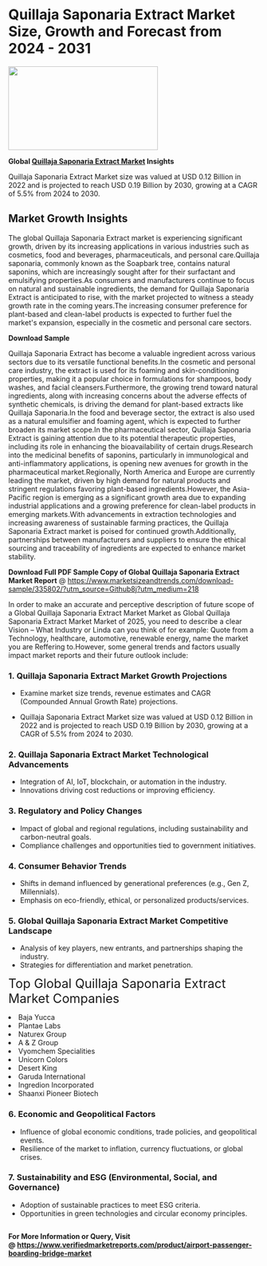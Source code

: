 <H1>Quillaja Saponaria Extract Market Size, Growth and Forecast from 2024 - 2031</H1><img class="aligncenter size-medium wp-image-584254" src="https://thirdeyenews.in/wp-content/uploads/2024/09/Global-Market-Research-300x168.jpeg" alt="" width="300" height="168" /><p><strong>Global&nbsp;<a href="https://www.marketsizeandtrends.com/download-sample/335802/?utm_source=Github8j?utm_medium=218">Quillaja Saponaria Extract Market</a> Insights</strong></p><p>Quillaja Saponaria Extract Market size was valued at USD 0.12 Billion in 2022 and is projected to reach USD 0.19 Billion by 2030, growing at a CAGR of 5.5% from 2024 to 2030.</p><p><h2>Market Growth Insights</h2> <p>The global Quillaja Saponaria Extract market is experiencing significant growth, driven by its increasing applications in various industries such as cosmetics, food and beverages, pharmaceuticals, and personal care.Quillaja saponaria, commonly known as the Soapbark tree, contains natural saponins, which are increasingly sought after for their surfactant and emulsifying properties.As consumers and manufacturers continue to focus on natural and sustainable ingredients, the demand for Quillaja Saponaria Extract is anticipated to rise, with the market projected to witness a steady growth rate in the coming years.The increasing consumer preference for plant-based and clean-label products is expected to further fuel the market's expansion, especially in the cosmetic and personal care sectors.</p> <p><strong>Download Sample</strong></p> <p>Quillaja Saponaria Extract has become a valuable ingredient across various sectors due to its versatile functional benefits.In the cosmetic and personal care industry, the extract is used for its foaming and skin-conditioning properties, making it a popular choice in formulations for shampoos, body washes, and facial cleansers.Furthermore, the growing trend toward natural ingredients, along with increasing concerns about the adverse effects of synthetic chemicals, is driving the demand for plant-based extracts like Quillaja Saponaria.In the food and beverage sector, the extract is also used as a natural emulsifier and foaming agent, which is expected to further broaden its market scope.In the pharmaceutical sector, Quillaja Saponaria Extract is gaining attention due to its potential therapeutic properties, including its role in enhancing the bioavailability of certain drugs.Research into the medicinal benefits of saponins, particularly in immunological and anti-inflammatory applications, is opening new avenues for growth in the pharmaceutical market.Regionally, North America and Europe are currently leading the market, driven by high demand for natural products and stringent regulations favoring plant-based ingredients.However, the Asia-Pacific region is emerging as a significant growth area due to expanding industrial applications and a growing preference for clean-label products in emerging markets.With advancements in extraction technologies and increasing awareness of sustainable farming practices, the Quillaja Saponaria Extract market is poised for continued growth.Additionally, partnerships between manufacturers and suppliers to ensure the ethical sourcing and traceability of ingredients are expected to enhance market stability.<p><span class=""><strong>Download Full PDF Sample Copy of Global Quillaja Saponaria Extract Market Report</strong> @ <a href="https://www.marketsizeandtrends.com/download-sample/335802/?utm_source=Github8j?utm_medium=218" target="_blank">https://www.marketsizeandtrends.com/download-sample/335802/?utm_source=Github8j?utm_medium=218</a></span></p><p>In order to make an accurate and perceptive description of future scope of a Global&nbsp;Quillaja Saponaria Extract Market Market as Global&nbsp;Quillaja Saponaria Extract Market Market of 2025, you need to describe a clear Vision &ndash; What Industry or Linda can you think of for example: Quote from a Technology, healthcare, automotive, renewable energy, name the market you are Reffering to.However, some general trends and factors usually impact market reports and their future outlook include:</p><h3>1.&nbsp;<strong>Quillaja Saponaria Extract Market Growth Projections</strong></h3><ul><li>Examine market size trends, revenue estimates and CAGR (Compounded Annual Growth Rate) projections.</li><li><p>Quillaja Saponaria Extract Market size was valued at USD 0.12 Billion in 2022 and is projected to reach USD 0.19 Billion by 2030, growing at a CAGR of 5.5% from 2024 to 2030.</p></li></ul><h3>2.&nbsp;<strong>Quillaja Saponaria Extract Market Technological Advancements</strong></h3><ul><li>Integration of AI, IoT, blockchain, or automation in the industry.</li><li>Innovations driving cost reductions or improving efficiency.</li></ul><h3>3.&nbsp;<strong>Regulatory and Policy Changes</strong></h3><ul><li>Impact of global and regional regulations, including sustainability and carbon-neutral goals.</li><li>Compliance challenges and opportunities tied to government initiatives.</li></ul><h3>4.&nbsp;<strong>Consumer Behavior Trends</strong></h3><ul><li>Shifts in demand influenced by generational preferences (e.g., Gen Z, Millennials).</li><li>Emphasis on eco-friendly, ethical, or personalized products/services.</li></ul><h3>5.&nbsp;<strong>Global Quillaja Saponaria Extract Market Competitive Landscape</strong></h3><ul><li>Analysis of key players, new entrants, and partnerships shaping the industry.</li><li>Strategies for differentiation and market penetration.</li></ul><p data-pm-slice="1 1 []"><span style="color: inherit; font-family: inherit; font-size: 25px;">Top Global Quillaja Saponaria Extract Market Companies</span></p><div class="" data-test-id=""><p><li>Baja Yucca</li><li> Plantae Labs</li><li> Naturex Group</li><li> A & Z Group</li><li> Vyomchem Specialities</li><li> Unicorn Colors</li><li> Desert King</li><li> Garuda International</li><li> Ingredion Incorporated</li><li> Shaanxi Pioneer Biotech</li></p></div><h3>6.&nbsp;<strong>Economic and Geopolitical Factors</strong></h3><ul><li>Influence of global economic conditions, trade policies, and geopolitical events.</li><li>Resilience of the market to inflation, currency fluctuations, or global crises.</li></ul><h3>7.&nbsp;<strong>Sustainability and ESG (Environmental, Social, and Governance)</strong></h3><ul><li>Adoption of sustainable practices to meet ESG criteria.</li><li>Opportunities in green technologies and circular economy principles.</li></ul><h2><strong style="font-size: 14px;">For More Information or Query, Visit @&nbsp;</strong><a style="background-color: #ffffff; font-size: 14px;" href="https://www.marketsizeandtrends.com/report/quillaja-saponaria-extract-market/" target="_blank">https://www.verifiedmarketreports.com/product/airport-passenger-boarding-bridge-market</a></h2>
